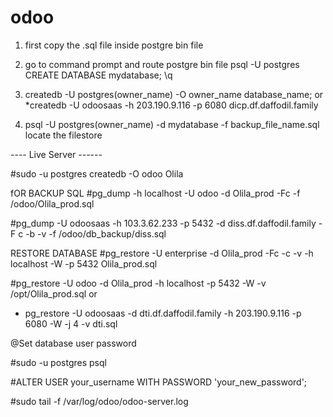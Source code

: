 # odoo
1. first copy the .sql file inside postgre bin file
2. go to command prompt and route postgre bin file 
psql -U postgres
CREATE DATABASE mydatabase;
\q
3. createdb -U postgres(owner_name) -O owner_name database_name;
or
  *createdb -U odoosaas -h 203.190.9.116 -p 6080 dicp.df.daffodil.family
    
6. psql -U postgres(owner_name) -d mydatabase -f backup_file_name.sql
locate the filestore

---- Live Server ------

#sudo -u postgres createdb -O odoo Olila

fOR BACKUP SQL
#pg_dump -h localhost -U odoo -d Olila_prod -Fc -f /odoo/Olila_prod.sql

#pg_dump -U odoosaas -h 103.3.62.233 -p 5432 -d diss.df.daffodil.family -F c -b -v -f /odoo/db_backup/diss.sql

RESTORE DATABASE
#pg_restore -U enterprise -d Olila_prod -Fc -c -v -h localhost -W -p 5432 Olila_prod.sql

#pg_restore -U odoo -d Olila_prod -h localhost -p 5432 -W -v /opt/Olila_prod.sql
or
* pg_restore -U odoosaas -d dti.df.daffodil.family -h 203.190.9.116 -p 6080 -W -j 4 -v dti.sql

@Set database user password

#sudo -u postgres psql

#ALTER USER your_username WITH PASSWORD 'your_new_password';

#sudo tail -f /var/log/odoo/odoo-server.log


